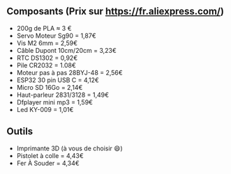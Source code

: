 
Composants (Prix sur https://fr.aliexpress.com/)
----------

- 200g de PLA ≈ 3 €
- Servo Moteur Sg90 = 1,87€
- Vis M2 6mm = 2,59€
- Câble Dupont 10cm/20cm =  3,23€
- RTC DS1302 = 0,92€
- Pile CR2032 = 1.08€
- Moteur pas à pas 28BYJ-48 = 2,56€
- ESP32 30 pin USB C = 4,12€
- Micro SD 16Go = 2,14€
- Haut-parleur 2831/3128 = 1,49€
- Dfplayer mini mp3 = 1,59€
- Led KY-009 = 1,01€

Outils
------

- Imprimante 3D (à vous de choisir :smile:)
- Pistolet à colle = 4,43€
- Fer À Souder = 4,34€
